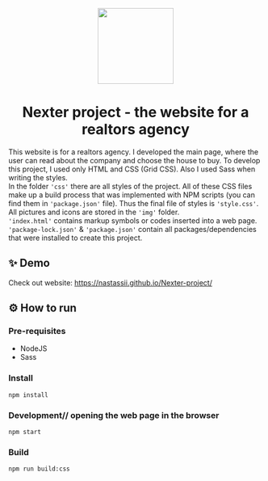 <p align="center">
  <img src="/docs/animation/animation.gif" width="150">
</p>
<h1 align="center">Nexter project - the website for a realtors agency</h1>


This website is for a realtors agency. I developed the main page, where the user can read about the company and choose the house to buy. 
To develop this project, I used only HTML and CSS (Grid CSS). Also I used Sass when writing the styles. 
<br> In the folder ```'css'``` there are all styles of the project.
All of these CSS files make up a build process that was implemented with NPM scripts (you can find them in ```'package.json'``` file). Thus the final file of styles is ```'style.css'```. 
<br>All pictures and icons are stored in the ```'img'``` folder.
<br>```'index.html'``` contains markup symbols or codes inserted into a web page.
<br>```'package-lock.json'``` & ```'package.json'``` contain all packages/dependencies that were installed to create this project. 


## ✨ Demo
Check out website:
https://nastassii.github.io/Nexter-project/


## ⚙️ How to run

### Pre-requisites
- NodeJS
- Sass

### Install
```
npm install
```

### Development// opening the web page in the browser
```
npm start
```

### Build
```
npm run build:css
```
